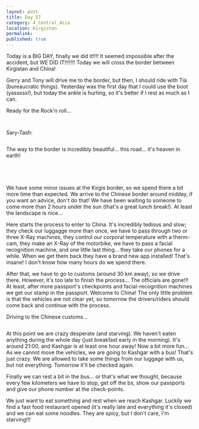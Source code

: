 ```yaml
---
layout: post
title: Day 57
category: 4_Central_Asia
location: Kirgistan
permalink: 
published: true
---
```


Today is a BIG DAY, finally we did it!!!! It seemed impossible after the accident, but WE DID IT!!!!!!! Today we will cross the border between Kirgistan and China!

Gerry and Tony will drive me to the border, but then, I should ride with Tià (bureaucratic things). Yesterday was the first day that I could use the boot (yasssss!), but today the ankle is hurting, so it's better if I rest as much as I can.

Ready for the Rock'n roll...

<p><a
href="https://lh3.googleusercontent.com/JhGArmi4dVvkSvH6T_629UKg_zHIHjqFECvgaccNJJBKKWA_-bAFPqRx3ECtsHvKtYln1pvCT-CgQ0kwALZVvTqtozmZ3Zx6jWcJXuHAjDpkmcCBq7IcfbJLxRqfa4TtGIulxZVF2QPyEw5IRpPyhXaz-dQBNK9c1VFcQAttFlFZxxIYWyd7JYQ93YoKjW_9TuCbELbechTckeYqyqX8HM-tiSpBzET7KUwBFjqqATOG4kVjAHJBr7JJaCUgNvaKn-k1tSV8KSdg_Npn43xYKgSpKN5kSfOLXN0hOy4XeI0wi1LtdVJgZe8ftpcI4LqGDN1KBWa20G9cksPxQeEnkilQYEQHZ7liZW4JlIsh6DpLsJen7NECtBGzynPwJuVFZJZA6tQK753qLFanp4SYqO498KzuLtuSTMLvtqv3Va_fcwxCB3A2HJO-pRHMyUxfIftUDUtgEtjGlRC6B_c88dIRxslnQt9mauOsHOBZ5BhguK4PgyZrbvx5mqNfJ7aIeGFXV-0q-3Am4islm_VWbdBxhvySLy1V7Tgz4RKkB8mk4_aYyAtcUiDMVqQffvK-CYulOdlnakSZqCrUzgmGgIY7ftNsy1sjvsoBSckcK9o8O6nyFEfsC_JEbUCFArS4OXLzv_GGuUbXX-ZQdGxjOUoKz0tfKfa89kfa_qGxEjqUxP510UhoNlgtLA=w1052-h789-no"><img 
src="https://lh3.googleusercontent.com/JhGArmi4dVvkSvH6T_629UKg_zHIHjqFECvgaccNJJBKKWA_-bAFPqRx3ECtsHvKtYln1pvCT-CgQ0kwALZVvTqtozmZ3Zx6jWcJXuHAjDpkmcCBq7IcfbJLxRqfa4TtGIulxZVF2QPyEw5IRpPyhXaz-dQBNK9c1VFcQAttFlFZxxIYWyd7JYQ93YoKjW_9TuCbELbechTckeYqyqX8HM-tiSpBzET7KUwBFjqqATOG4kVjAHJBr7JJaCUgNvaKn-k1tSV8KSdg_Npn43xYKgSpKN5kSfOLXN0hOy4XeI0wi1LtdVJgZe8ftpcI4LqGDN1KBWa20G9cksPxQeEnkilQYEQHZ7liZW4JlIsh6DpLsJen7NECtBGzynPwJuVFZJZA6tQK753qLFanp4SYqO498KzuLtuSTMLvtqv3Va_fcwxCB3A2HJO-pRHMyUxfIftUDUtgEtjGlRC6B_c88dIRxslnQt9mauOsHOBZ5BhguK4PgyZrbvx5mqNfJ7aIeGFXV-0q-3Am4islm_VWbdBxhvySLy1V7Tgz4RKkB8mk4_aYyAtcUiDMVqQffvK-CYulOdlnakSZqCrUzgmGgIY7ftNsy1sjvsoBSckcK9o8O6nyFEfsC_JEbUCFArS4OXLzv_GGuUbXX-ZQdGxjOUoKz0tfKfa89kfa_qGxEjqUxP510UhoNlgtLA=w1052-h789-no" alt=""></a></p>

<p><a
href="https://lh3.googleusercontent.com/EtYrPtZh5Lj45h_SfhjhLnOELyEiSClkbwKbhrdqmf5N-F3bOjCCN69Ltlw59v5rimRY3nRRLuM7r9X9S2_7WXZ-RZcgREu-_lp_hQwzt6H4SgHYbQS_1OZ4amKP2ZhA6vHdNF-fgKUbcHfJ7rPfIjAEzqieLXqTfjXXYOQcCQHZq8KG_cwWz7sLiCOa9j8LtOo-CBGqRAuIgozoeoi-BXuFz2fJF463tKkrxvvfCz1kaELPBPgaeGbo2el9eLvRW_4Ib4oVnpiPWI08E-xnAVyJVtQJ07T1bexdjiYKLGcQRuagT8nUHWEya8IOltjUDcfCNx-1_r6PapMChdAtGLSUYB3CAaVvaPdqNf8zk09sbwDha9eBsnsEhV6H5jUfC2m6G0Y-HRcp8Ciwnh13CvaQFQUUcH76dfFXxfSoi1ZOHd1D2TqJfgpFGfhl9jtCWTDSR1jTUtZWWQZRlVDyx8PQCi-W92Gmu2MZDY5cITatMIq1ys5cmXT5rSRpkYM8OF6vyMmwU47MOgE7qKlXJAtYkmuXc4sQURiZpKGzlA8ApnhkRAPw--aB1ehJ6ecRmGMidEdvJUIpFh2GyqTRYODU7tKrND9p2y7_rjtltmpkFQDf2IcPYhqk2OzK8wgW7TO2WI0fhCXTWCetuD2mhMje8gzSex642rNSDm8sYjPFzS9uvDOxojuZyA=w840-h630-no"><img 
src="https://lh3.googleusercontent.com/EtYrPtZh5Lj45h_SfhjhLnOELyEiSClkbwKbhrdqmf5N-F3bOjCCN69Ltlw59v5rimRY3nRRLuM7r9X9S2_7WXZ-RZcgREu-_lp_hQwzt6H4SgHYbQS_1OZ4amKP2ZhA6vHdNF-fgKUbcHfJ7rPfIjAEzqieLXqTfjXXYOQcCQHZq8KG_cwWz7sLiCOa9j8LtOo-CBGqRAuIgozoeoi-BXuFz2fJF463tKkrxvvfCz1kaELPBPgaeGbo2el9eLvRW_4Ib4oVnpiPWI08E-xnAVyJVtQJ07T1bexdjiYKLGcQRuagT8nUHWEya8IOltjUDcfCNx-1_r6PapMChdAtGLSUYB3CAaVvaPdqNf8zk09sbwDha9eBsnsEhV6H5jUfC2m6G0Y-HRcp8Ciwnh13CvaQFQUUcH76dfFXxfSoi1ZOHd1D2TqJfgpFGfhl9jtCWTDSR1jTUtZWWQZRlVDyx8PQCi-W92Gmu2MZDY5cITatMIq1ys5cmXT5rSRpkYM8OF6vyMmwU47MOgE7qKlXJAtYkmuXc4sQURiZpKGzlA8ApnhkRAPw--aB1ehJ6ecRmGMidEdvJUIpFh2GyqTRYODU7tKrND9p2y7_rjtltmpkFQDf2IcPYhqk2OzK8wgW7TO2WI0fhCXTWCetuD2mhMje8gzSex642rNSDm8sYjPFzS9uvDOxojuZyA=w840-h630-no" alt=""></a></p>

Sary-Tash:

<p><a
href="https://lh3.googleusercontent.com/0ODhBk_2lpn9ZB4BPmI_5bQPb8TfjKnwYz1cUJgn7RC6_jrzlmP8xvAugOnR18Hac5jz6070xBnfmdYin-kyDacfyv3kLOUd6majptaYXYto6lvEGPTwegxY6Uq-y0caX-Jmqyca50Kr2NnjQvouLFREf2rC9vJ5-yydSpQChJohAvXu8IlFp5mx17wMmniN_kb_ThLsfYwoow5MLNRZPCmVcMnUo4Ouo04SL_qpg8iToSTzwzOqCpllFdVRuoK4wVblZuhsThepKy_DLdiPNeD2RCWvy5PJ1t7eKFE9WrLZGBR2JtgL0YpK7xNKxEQscQT9ogzHdsdWHEFfenZkddps36TCxmAMUj30Nn4MV_fhkEMfYtcdGKHoDEuVmw0VdYfRopE-R22y7Ez6jd0aw1ZPksmzXYAJ2qLMlpBZHRfHsO4rDEv2NGMik4Sx-23NDfJa7cRHU4UWSFMNloqTbJf3AvNeH2FVQAu3C93ijNJiD-w7jtNkMosSRZ-A682W3Oer0f4QvIRdMGHpQpsOoUwdeJGWTtRco2ojpRtE0O1hUZi-p291U50qcgOpYsY1HaL2kQ_ROiZjILao8kkp__vGRK2t9G5o-orpETrliZFQkgOKXw7lDgx0_Ko9HjjKXsqerYyYS_ZvDqMgk3gjdfGOQfj3cueWbr8f5dHTsM8vPFoLlnSjSk6Btw=w1051-h788-no"><img 
src="https://lh3.googleusercontent.com/0ODhBk_2lpn9ZB4BPmI_5bQPb8TfjKnwYz1cUJgn7RC6_jrzlmP8xvAugOnR18Hac5jz6070xBnfmdYin-kyDacfyv3kLOUd6majptaYXYto6lvEGPTwegxY6Uq-y0caX-Jmqyca50Kr2NnjQvouLFREf2rC9vJ5-yydSpQChJohAvXu8IlFp5mx17wMmniN_kb_ThLsfYwoow5MLNRZPCmVcMnUo4Ouo04SL_qpg8iToSTzwzOqCpllFdVRuoK4wVblZuhsThepKy_DLdiPNeD2RCWvy5PJ1t7eKFE9WrLZGBR2JtgL0YpK7xNKxEQscQT9ogzHdsdWHEFfenZkddps36TCxmAMUj30Nn4MV_fhkEMfYtcdGKHoDEuVmw0VdYfRopE-R22y7Ez6jd0aw1ZPksmzXYAJ2qLMlpBZHRfHsO4rDEv2NGMik4Sx-23NDfJa7cRHU4UWSFMNloqTbJf3AvNeH2FVQAu3C93ijNJiD-w7jtNkMosSRZ-A682W3Oer0f4QvIRdMGHpQpsOoUwdeJGWTtRco2ojpRtE0O1hUZi-p291U50qcgOpYsY1HaL2kQ_ROiZjILao8kkp__vGRK2t9G5o-orpETrliZFQkgOKXw7lDgx0_Ko9HjjKXsqerYyYS_ZvDqMgk3gjdfGOQfj3cueWbr8f5dHTsM8vPFoLlnSjSk6Btw=w1051-h788-no" alt=""></a></p>

The way to the border is incredibly beautiful... this road... it's heaven in earth!

<p><a
href="https://lh3.googleusercontent.com/9bEhEW-2rn5CMEYK77BdGhHjYvVrx6tLlKt-k-bBylnrw4L0zxC6yf-c1Tmki1QqlXpSRUXHVO7qG_AukwaiRyO_n7PC-heQeHg22WRVxbyZrKPnCv18xrrTYBQ58cMAmrF4hR_fBME6fd3edasdvt_zZLPan-xibf8Hq2jfgTrQeNbCk09Pdkb87JlT7nRXqmf5u4-DjoED0tr5yMelqUcGnqdvauIupQ2q6jsAsm6tE5vdb3rzcWsAbKjUbvaMxNw7UYf2-pupC0zHPtHrfhfDLCCxErt26n-e7YB8FT8r35JtN9hCXblgpBfwRd0XBD_4WQkmHmELOpu8g7anGXOJlwCe33xSR0s9_pvDFoiS8XXiwMGIesBCc4-RdLcTXplHd5ZJYE3-u_zZjysKFxQurlxYz6xycK29VswkAzYPhlbkJUmcW2eqld7qUvje-6F4bR50tkZoE4S4QN4n4os3r5mMswcm_YSm2bqGTClkY_xJL0wZ1OSJH6lh0sMX--QKtb8Zpj_xkjkCfFx57JupeNDMgbYsF3O9YorC_Db6jbMwUMrguSS4EvbqpuV8QpA13Ngb_xu-VQZqvqcneYaP_clcf7WF_bPvDBioTwo_eacvi4cffmAPWQSMPtW700Oi2bTsegDy7y3SjXZcn2ZJw3K70XWvgTFsuNAtRXfwEKG4e-wONH1EeA=w840-h630-no"><img 
src="https://lh3.googleusercontent.com/9bEhEW-2rn5CMEYK77BdGhHjYvVrx6tLlKt-k-bBylnrw4L0zxC6yf-c1Tmki1QqlXpSRUXHVO7qG_AukwaiRyO_n7PC-heQeHg22WRVxbyZrKPnCv18xrrTYBQ58cMAmrF4hR_fBME6fd3edasdvt_zZLPan-xibf8Hq2jfgTrQeNbCk09Pdkb87JlT7nRXqmf5u4-DjoED0tr5yMelqUcGnqdvauIupQ2q6jsAsm6tE5vdb3rzcWsAbKjUbvaMxNw7UYf2-pupC0zHPtHrfhfDLCCxErt26n-e7YB8FT8r35JtN9hCXblgpBfwRd0XBD_4WQkmHmELOpu8g7anGXOJlwCe33xSR0s9_pvDFoiS8XXiwMGIesBCc4-RdLcTXplHd5ZJYE3-u_zZjysKFxQurlxYz6xycK29VswkAzYPhlbkJUmcW2eqld7qUvje-6F4bR50tkZoE4S4QN4n4os3r5mMswcm_YSm2bqGTClkY_xJL0wZ1OSJH6lh0sMX--QKtb8Zpj_xkjkCfFx57JupeNDMgbYsF3O9YorC_Db6jbMwUMrguSS4EvbqpuV8QpA13Ngb_xu-VQZqvqcneYaP_clcf7WF_bPvDBioTwo_eacvi4cffmAPWQSMPtW700Oi2bTsegDy7y3SjXZcn2ZJw3K70XWvgTFsuNAtRXfwEKG4e-wONH1EeA=w840-h630-no" alt=""></a></p>

<p><a
href="https://lh3.googleusercontent.com/yMTcS0HSx8--N4LsanF31x9RZ4xy-3NoM6fjKpSbamFD7jKdo0oawNi2fzL3_66ltYW5WbfqgOXlQrtWCuhRLRoBWbT71KuQF1wrNjxCceCtCeX6kuHKmhPL2Iob4-d9jtLyp5E5IEY8v5hFT-Hc-DZ4aiYAlPi61fk6__uxTIgNBPV_MWkVsM64JotVDWVzjjQNE2PkUN6_EQKdbcwO1YCTiSg8sUmBrvHZZwR8cqDVQV0c0rx5nMwxW0DLAJ2JglTMujgREnhkdDrDCyXrc0_lph7oQiG-Yx1c2KZZlafXDPL-o2T1cCXsKUVCUNKU0Xwi_s4RHOH_Vr2-KxoRNK7ziYquolBzTYS2iYPDphWr8_H3xuS5Up5RntdTX0rqyBNq-_4awb-NVKomFFzoWBKZmFA36y5eNUNsDGCF52MSt9tdP2XxfL41ZUtsOR3Y9UmtsaWWCNHHKrGTj9lwWdtieXjOWSfcaxBG7-3Tn-rNtjKiZYBLRTk5-g6Tx6Q2TSFoIRhXe6zBXO8mPYndXvT_ebl79C4Ep-NLAHf8Kj1b7qCp3ijk9Nky6qzxGDVf8HOGX8rhgWp4g4ew9Vk6EpBEq5mx-3if7Sr7pUxezkwhSAfu7dOGD0J542oHi4NyH9VpsdhERwBo7bpRVYsR-cMJGBZVGwx4JVE1LWjfe_j9h3XEAiq3vsiuYg=w1052-h789-no"><img 
src="https://lh3.googleusercontent.com/yMTcS0HSx8--N4LsanF31x9RZ4xy-3NoM6fjKpSbamFD7jKdo0oawNi2fzL3_66ltYW5WbfqgOXlQrtWCuhRLRoBWbT71KuQF1wrNjxCceCtCeX6kuHKmhPL2Iob4-d9jtLyp5E5IEY8v5hFT-Hc-DZ4aiYAlPi61fk6__uxTIgNBPV_MWkVsM64JotVDWVzjjQNE2PkUN6_EQKdbcwO1YCTiSg8sUmBrvHZZwR8cqDVQV0c0rx5nMwxW0DLAJ2JglTMujgREnhkdDrDCyXrc0_lph7oQiG-Yx1c2KZZlafXDPL-o2T1cCXsKUVCUNKU0Xwi_s4RHOH_Vr2-KxoRNK7ziYquolBzTYS2iYPDphWr8_H3xuS5Up5RntdTX0rqyBNq-_4awb-NVKomFFzoWBKZmFA36y5eNUNsDGCF52MSt9tdP2XxfL41ZUtsOR3Y9UmtsaWWCNHHKrGTj9lwWdtieXjOWSfcaxBG7-3Tn-rNtjKiZYBLRTk5-g6Tx6Q2TSFoIRhXe6zBXO8mPYndXvT_ebl79C4Ep-NLAHf8Kj1b7qCp3ijk9Nky6qzxGDVf8HOGX8rhgWp4g4ew9Vk6EpBEq5mx-3if7Sr7pUxezkwhSAfu7dOGD0J542oHi4NyH9VpsdhERwBo7bpRVYsR-cMJGBZVGwx4JVE1LWjfe_j9h3XEAiq3vsiuYg=w1052-h789-no" alt=""></a></p>

<p><a
href="https://lh3.googleusercontent.com/G9EA4ninmIuYSWbeDJDYhqi1Rl-gJ-f_hW6pe9DfraNzdsqSF8m2jq7C3H1rpviI81w99g3l-2MpC3xBa9e7jw-pXOz2YYgXz19e7EjFOcX60ER_uKBpc4yE5ucaKhSG_vMWsUyXx0kF3vdPC0d57w9tNDgPDuqrHhOH42krukHEVep9OmUb9HJVof5jkyImMjvbO2AFJoAlPQGdpByQjjEczIWvIvcPcvxMHD9k_AZwafrM8v3dywAl9CRIEXn8nukACSfnfOITmroTg8rF1Ts_cqUPwxwJzkbnXtp2BRhCXru9K24wpyX74m2zjZqKnRNcnqVsZuPQ9QCMRLvdL9ndG7bp8bnqhxkVMqN3ZRd5nJ7_WKjmsXrYLJ5sU787Q4T2SJGdBmH5VnFYDCkAppPUca34IbKGtHyOhlKZGNzEU9xT0NPAtymlNag5yP3lD988VGKnpVqkDQDUOYf96TPY2KxhxVcnmOoTKKo90NjKCg-Om6uhc_eBS51jrpDvJOBEGYRx4-H26RmUsLqsv5JR5_LozsSgr-nAwHwWm57dNcBM08XD83kMItqw_LQZHEn2X9pvh2HTDIADZ9CEI_bK9z5Gd9whoPVnM5Hr3hV4RwnoC6ixWwDAp7EEF6yKtczOC6XKHmVW2UzYitC9Ed5FV4-PZYnKjClWZmkFZeK2gOAYiLdFR68kzQ=w840-h630-no"><img 
src="https://lh3.googleusercontent.com/G9EA4ninmIuYSWbeDJDYhqi1Rl-gJ-f_hW6pe9DfraNzdsqSF8m2jq7C3H1rpviI81w99g3l-2MpC3xBa9e7jw-pXOz2YYgXz19e7EjFOcX60ER_uKBpc4yE5ucaKhSG_vMWsUyXx0kF3vdPC0d57w9tNDgPDuqrHhOH42krukHEVep9OmUb9HJVof5jkyImMjvbO2AFJoAlPQGdpByQjjEczIWvIvcPcvxMHD9k_AZwafrM8v3dywAl9CRIEXn8nukACSfnfOITmroTg8rF1Ts_cqUPwxwJzkbnXtp2BRhCXru9K24wpyX74m2zjZqKnRNcnqVsZuPQ9QCMRLvdL9ndG7bp8bnqhxkVMqN3ZRd5nJ7_WKjmsXrYLJ5sU787Q4T2SJGdBmH5VnFYDCkAppPUca34IbKGtHyOhlKZGNzEU9xT0NPAtymlNag5yP3lD988VGKnpVqkDQDUOYf96TPY2KxhxVcnmOoTKKo90NjKCg-Om6uhc_eBS51jrpDvJOBEGYRx4-H26RmUsLqsv5JR5_LozsSgr-nAwHwWm57dNcBM08XD83kMItqw_LQZHEn2X9pvh2HTDIADZ9CEI_bK9z5Gd9whoPVnM5Hr3hV4RwnoC6ixWwDAp7EEF6yKtczOC6XKHmVW2UzYitC9Ed5FV4-PZYnKjClWZmkFZeK2gOAYiLdFR68kzQ=w840-h630-no" alt=""></a></p>

<p><a
href="https://lh3.googleusercontent.com/wubfUPcQ_m_27mJhl0M3fiAIC1S2QxwJPaQI6aqWljGuzjGum_p6NMYXmTY7dgLP6gs2IiuiZrF5XqzCVl3EL3urvGoyu2A29aVAcQ31TFS7uKVp4aDmRj25okDPlo2dpRwgeOyU8CVXRzA4C3lRTZex8oBkljDYwsZ7pDJ2uK5EljvyqZ0GlV6DGKHFAyOaeNqUxMpC07uDD7-91w2H2V7kZBevTaymu9kcYZNo5VJwsYugxzo0OC2Sgun9yx8n9CyI13TnCWVEVocDuluyTrWRQ3kmLlbQLQWiWxEII55llUmENj20tfeQbkCRW3uKPaCEUJXSdA1oHe-IBjXrOOeuzett33SqTAEebAu15JydkKzu1cz1bVZ6PwUv9e0lIICr9pATV7yHZPgyL3hxE_Gsq_rMV0n4keAZWLncCD58y3RiZ4ofmYeo3YHuIZ6ev0N--L-YRPAajdahRsWI9512Cp_7BOhbuk-sDpI6WdiEb9cliZMEJwCXFf79OQEDWsiJibw5nnMVHP35yaTtL8cwzgc6F9Ez9trbpULYSCAd-fnPqvI4ky_w7OSRAHdQJD84Y1lYtZMmLEBLmqUHwT0_PsFh3xzsGDC6azsurzx2elafT89cEoNFeOOQoq0Wse_pf6Cuj2CVuPoFhrljaqiGSSKFcfN5glXHCvhcBFlTsAs8lk4_dyRBQA=w840-h630-no"><img 
src="https://lh3.googleusercontent.com/wubfUPcQ_m_27mJhl0M3fiAIC1S2QxwJPaQI6aqWljGuzjGum_p6NMYXmTY7dgLP6gs2IiuiZrF5XqzCVl3EL3urvGoyu2A29aVAcQ31TFS7uKVp4aDmRj25okDPlo2dpRwgeOyU8CVXRzA4C3lRTZex8oBkljDYwsZ7pDJ2uK5EljvyqZ0GlV6DGKHFAyOaeNqUxMpC07uDD7-91w2H2V7kZBevTaymu9kcYZNo5VJwsYugxzo0OC2Sgun9yx8n9CyI13TnCWVEVocDuluyTrWRQ3kmLlbQLQWiWxEII55llUmENj20tfeQbkCRW3uKPaCEUJXSdA1oHe-IBjXrOOeuzett33SqTAEebAu15JydkKzu1cz1bVZ6PwUv9e0lIICr9pATV7yHZPgyL3hxE_Gsq_rMV0n4keAZWLncCD58y3RiZ4ofmYeo3YHuIZ6ev0N--L-YRPAajdahRsWI9512Cp_7BOhbuk-sDpI6WdiEb9cliZMEJwCXFf79OQEDWsiJibw5nnMVHP35yaTtL8cwzgc6F9Ez9trbpULYSCAd-fnPqvI4ky_w7OSRAHdQJD84Y1lYtZMmLEBLmqUHwT0_PsFh3xzsGDC6azsurzx2elafT89cEoNFeOOQoq0Wse_pf6Cuj2CVuPoFhrljaqiGSSKFcfN5glXHCvhcBFlTsAs8lk4_dyRBQA=w840-h630-no" alt=""></a></p>

We have some minor issues at the Kirgis border, so we spend there a bit more time than expected. We arrive to the Chinese border around midday, if you want an advice, don't do that! We have been waiting to someone to come more than 2 hours under the sun (that's a great lunch break!). At least the landscape is nice...

Here starts the process to enter to China. It's incredibly tedious and slow; they check our luggagge more than once, we have to pass through two or three X-Ray machines, they control our corporal temperature with a therm-cam, they make an X-Ray of the motorbike, we have to pass a facial recognition machine, and one little last thing... they take our phones for a while. When we get them back they have a brand new app installed! That's insane! I don't know how many hours do we spend there. 

After that, we have to go to customs (around 30 km away), so we drive there. However, it's too late to finish the process... The officials are gone!!! At least, after more passport's checkpoints and facial-recognition machines we get our stamp in the passport. Welcome to China! The only little problem is that the vehicles are not clear yet, so tomorrow the drivers/riders should come back and continue with the process.

Driving to the Chinese customs...

<p><a
href="https://lh3.googleusercontent.com/pRWI3Xr__5gI8hFTYQw1XqFKOy_QoJN7CQbTdineBX0y1r70D_n3JRVFOZTR9LqXvOJ5k5MlH-y8qa3SRt4_HkClumrqjR-0LDe2cSFRRxDZqPmZOui6LOylFYEXmuSv47ER3xy7WW0zon2rSHCA-Z5Lu3UuGjPVCyU1bQKo9kQwMxbodE9Xo-pdJlIvOLrnCQHm0wZ2a8PPswkDADMsFi56hsnB6fDzt78AJ_X6Avc4TfrkxwMcjQeJTcJ5QzkkCe6PCjthP3AsPlp49G7BVVQ62DX3qwO73cRzhUuImjDYxUIqTF3fo-KiljmLnhQadeplcVmrUZnqvKMfPsmTLMnjE9oPje_EMXbyeHfuBS2x6cWYvi1dzybYNmsdYk3jd1o7knvR9lOdFbRGkk5mtw4MdcAvPMOr_s1zPi8liDQRVmGDpTbNm6Lm8tZueRNOfaL4A00YkYp2WArp5XPqopW87WgwEpgbnlErQy6Wrj3_WL5nk_p9xqnkooU6BY2ZayajPtvFB5PplEeiHR2kvrb94vlBAgmXvXFvKcasc92xpfvI-yzlI_qjQwiJ6qNaWgqsBc-PqZKWEig1Qqw0_OEk9_NF84hpH7MZdyNYMiswab6eOxeQzO7Za-v64RWA5MKKWuXcHeMOlBSA53JKB-Ts8exMihj5VDUsMNMa9fQ62qAK0dmZdJw6kg=w1052-h789-no"><img 
src="https://lh3.googleusercontent.com/pRWI3Xr__5gI8hFTYQw1XqFKOy_QoJN7CQbTdineBX0y1r70D_n3JRVFOZTR9LqXvOJ5k5MlH-y8qa3SRt4_HkClumrqjR-0LDe2cSFRRxDZqPmZOui6LOylFYEXmuSv47ER3xy7WW0zon2rSHCA-Z5Lu3UuGjPVCyU1bQKo9kQwMxbodE9Xo-pdJlIvOLrnCQHm0wZ2a8PPswkDADMsFi56hsnB6fDzt78AJ_X6Avc4TfrkxwMcjQeJTcJ5QzkkCe6PCjthP3AsPlp49G7BVVQ62DX3qwO73cRzhUuImjDYxUIqTF3fo-KiljmLnhQadeplcVmrUZnqvKMfPsmTLMnjE9oPje_EMXbyeHfuBS2x6cWYvi1dzybYNmsdYk3jd1o7knvR9lOdFbRGkk5mtw4MdcAvPMOr_s1zPi8liDQRVmGDpTbNm6Lm8tZueRNOfaL4A00YkYp2WArp5XPqopW87WgwEpgbnlErQy6Wrj3_WL5nk_p9xqnkooU6BY2ZayajPtvFB5PplEeiHR2kvrb94vlBAgmXvXFvKcasc92xpfvI-yzlI_qjQwiJ6qNaWgqsBc-PqZKWEig1Qqw0_OEk9_NF84hpH7MZdyNYMiswab6eOxeQzO7Za-v64RWA5MKKWuXcHeMOlBSA53JKB-Ts8exMihj5VDUsMNMa9fQ62qAK0dmZdJw6kg=w1052-h789-no" alt=""></a></p>

At this point we are crazy desperate (and starving). We haven't eaten anything during the whole day (just breakfast early in the morning). It's around 21:00, and Kashgar is at least one hour away! Now a bit more fun... As we cannot move the vehicles, we are going to Kashgar with a bus! That's just crazy. We are allowed to take some things from our luggage with us, but not everything. Tomorrow it'll be checked again.

Finally we can rest a bit in the bus... or that's what we thought, because every few kilometers we have to stop, get off the bs, show our passports and give our phone number at the check-points.

We just want to eat something and rest when we reach Kashgar. Luckily we find a fast food restaurant opened (it's really late and everything it's closed) and we can eat some noodles. They are spicy, but I don't care, I'm starving!!!

<p><a
href="https://lh3.googleusercontent.com/vndS_vcK921sVYpOhyhIyznqDJ4t3Mrr1jpgWWbQpJkvzupMm348DPOkXs1ot2d-fPhdNDWgOsuf_zrvOoN7VmRQT4oBeWkBsdm4kl7M4uEXsYDLfH7l9OgEvi2CZv28CCnFFaUlT7cMRgu1wJZttzmJpHvDGxJ4X3YMIr8h1Hyqwf6IShPiaExQ5mtwJmpHgzbx1xUiPOWN9QSpXzDfF0UDVgm_FpXkXtflKOYzZgVXmo3vEd0X5oEgE9Wtw5jkyRbg2D_g6VnQG9VkkqzZiivxq_EZgLG_SrihMh2G6JMW002IZfXO79e3z14VdbaVN6vCTPB0ZJOeirqbjVD-hv8TkHjQ6okC09BLL5K5sZJBNSbC59cUyHFIlJJb025GzhijVLFkBiCteDmrfxErHq2ytxrHIfvRIvEbMxNDrRKbcQs46oz1XKy4h7YVduVy0Mm9ju58l2mDkup-tIDlpsBh7ddhcPSqCeLkimnNO5CjB7UGoyyfsEpC36ClURBanK6i1hY7h3Glh-e_zip5e5lnXid6P84IaNXAvX-8f5SHJthW12Ptt698q0Qvsf2G9RtOphSBgN6Wa054PhJGhj0bR0KPLDL5RudfjM68_4PUTLVZPBpnS3E1-m2l3WvLGl4nfhUlmAmnZ5xe_os5U5iQ063ZtX7IF3f9v3Ndguc0eczhlyqpIeS2Sw=w592-h789-no"><img 
src="https://lh3.googleusercontent.com/vndS_vcK921sVYpOhyhIyznqDJ4t3Mrr1jpgWWbQpJkvzupMm348DPOkXs1ot2d-fPhdNDWgOsuf_zrvOoN7VmRQT4oBeWkBsdm4kl7M4uEXsYDLfH7l9OgEvi2CZv28CCnFFaUlT7cMRgu1wJZttzmJpHvDGxJ4X3YMIr8h1Hyqwf6IShPiaExQ5mtwJmpHgzbx1xUiPOWN9QSpXzDfF0UDVgm_FpXkXtflKOYzZgVXmo3vEd0X5oEgE9Wtw5jkyRbg2D_g6VnQG9VkkqzZiivxq_EZgLG_SrihMh2G6JMW002IZfXO79e3z14VdbaVN6vCTPB0ZJOeirqbjVD-hv8TkHjQ6okC09BLL5K5sZJBNSbC59cUyHFIlJJb025GzhijVLFkBiCteDmrfxErHq2ytxrHIfvRIvEbMxNDrRKbcQs46oz1XKy4h7YVduVy0Mm9ju58l2mDkup-tIDlpsBh7ddhcPSqCeLkimnNO5CjB7UGoyyfsEpC36ClURBanK6i1hY7h3Glh-e_zip5e5lnXid6P84IaNXAvX-8f5SHJthW12Ptt698q0Qvsf2G9RtOphSBgN6Wa054PhJGhj0bR0KPLDL5RudfjM68_4PUTLVZPBpnS3E1-m2l3WvLGl4nfhUlmAmnZ5xe_os5U5iQ063ZtX7IF3f9v3Ndguc0eczhlyqpIeS2Sw=w592-h789-no" alt=""></a></p>


